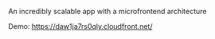 An incredibly scalable app with a microfrontend architecture

Demo: https://daw1ja7rs0qly.cloudfront.net/
